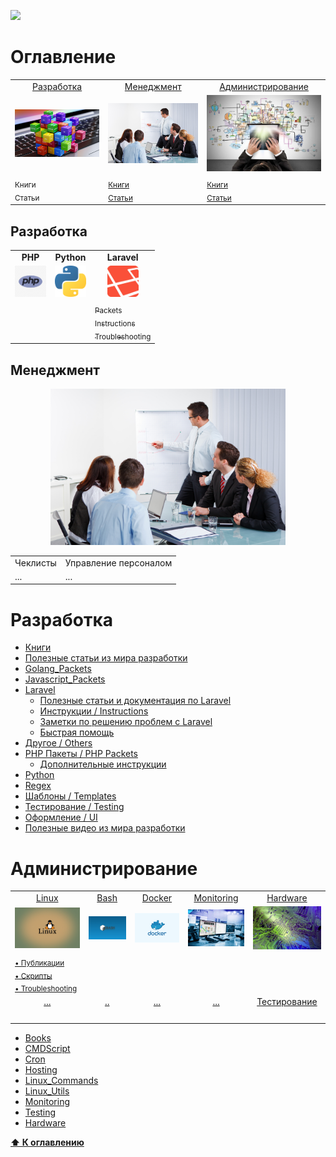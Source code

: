 ![](https://github.styleci.io/repos/7548986/shield?style=plastic)

# Оглавление
<table>
    <tr>
        <td align="center">
            <a href="#разработка">Разработка</a>
        </td>
        <td align="center">
            <a href="#менеджмент">Менеджмент</a>
        </td>
        <td align="center">
            <a href="#администрирование">Администрирование</a>
        </td>
    </tr>
    <tr>
        <td align="center">
            <a href="programming"><img src="images/programming.jpg" width=300px;></a>
        </td>
        <td align="center">
            <a href="#management"><img src="images/management.jpg" width=300px;></a>
        </td>
        <td align="center">
            <a href="#administration"><img src="images/administration.jpg" width=300px;></a>
        </td> 
    </tr>
    <tr>
        <td>
            <sub>Книги</sub><br/>
            <sub>Статьи</sub>
        </td>
        <td>
            <sub><a href="/Management/Books/README.md">Книги</a></sub><br/>
            <sub><a href="/Management/Posts/README.md">Статьи</a></sub>
        </td>
        <td>
            <sub><a href="/Management/Books/README.md">Книги</a></sub><br/>
            <sub><a href="/Management/Posts/README.md">Статьи</a></sub>
        </td> 
    </tr>
</table>

## Разработка

<table>
    <tr>
        <td align="center">
            <b>PHP</b>
        </td>
        <td align="center">
            <b>Python</b>
        </td>
        <td align="center">
            <b>Laravel</b>
        </td>    
    </tr>
    <tr>
        <td align="center">
            <img src="images/php.jpg" width="50">
        </td>
        <td align="center">
            <img src="images/python.png" width="50">
        </td>
        <td align="center">
                <img src="images/laravel.jpg" width="50">
        </td>
    </tr>
    <tr>
        <td>
        </td>
        <td>
        </td>
        <td>
            <a href=""><sub>Packets</sub></a><br/>
            <a href=""><sub>Instructions</sub></a><br/>
            <a href=""><sub>Troubleshooting</sub></a>
        </td>
    </tr>
</table>


## Менеджмент
<p align="center">
    <img src="images/management.jpg" height=250px;>
</p>

<table>
    <tr>
        <td align="center">
            Чеклисты
        </td>
        <td align="center">
            Управление персоналом
        </td>
    </tr>
    <tr>
        <td>
            ...
        </td>
        <td>
            ...
        </td>
    </tr>
</table>


# Разработка

* [Книги](Development/Books)
* [Полезные статьи из мира разработки](Development/Docs)
* [Golang_Packets](Javascript_Packets/Golang_Packets)
* [Javascript_Packets](Development/Javascript_Packets)
* [Laravel](Development/Laravel)
    * [Полезные статьи и документация по Laravel](/Development/Laravel/Documentation)
    * [Инструкции / Instructions](/Development/Laravel/Instructions)
    * [Заметки по решению проблем с Laravel](/Development/Laravel/Troubleshooting)
    * [Быстрая помощь](/Development/Laravel/QuickHelp)
* [Другое / Others](Development/Others)
* [PHP Пакеты / PHP Packets](/Development/PHP_Packets)
    - [Дополнительные инструкции](/Development/PHP_Packets/Instructions)
* [Python](Development/Python)
* [Regex](Development/Regex)
* [Шаблоны / Templates](Development/Templates)
* [Тестирование / Testing](Development/Testing)
* [Оформление / UI](Development/UI)
* [Полезные видео из мира разработки](Development/Videos)

# Администрирование

<table>
    <tr>
        <td align="center">
            <a href="/DevOps/Bash/">Linux</a><br/>
        </td>
        <td align="center">
            <a href="/DevOps/Bash/">Bash</a><br/>
        </td>
        <td align="center">
            <a href="/Management/Posts/README.md">Docker</a><br/>
        </td>
        <td align="center">
            <a href="/Management/Posts/README.md">Monitoring</a>
        </td>
        <td align="center">
            <a href="/Management/Posts/README.md">Hardware</a>
        </td>
    </tr>
    <tr>
        <td align="center">
            <img src="images/linux.jpg" width="150">
        </td>
        <td align="center">
            <img src="images/bash.jpg" width="150">
        </td>
        <td align="center">
            <img src="images/docker.jpg" width="150">
        </td>
        <td align="center">
            <img src="images/monitoring.jpg" width="150">
        </td>
        <td align="center">
            <img src="images/hardware.jpg" width="150">
        </td>
    </tr>
    <tr>
        <td>
            <sub><a href="/DevOps/Bash/Posts/README.md">&bull; Публикации</a></sub><br/>
            <sub><a href="/DevOps/Bash/Scripts/..">&bull; Скрипты</a></sub><br/>
            <sub><a href="/DevOps/Bash/Torubleshooting/">&bull; Troubleshooting</a></sub>
        </td>
    </tr>
    <tr>
        <td align="center">
            <a href="#">...</a><br/>
        </td>
        <td align="center">
            <a href="#">..</a><br/>
        </td>
        <td align="center">
            <a href="#">...</a><br/>
        </td>
        <td align="center">
            <a href="#">...</a>
        </td>
        <td align="center">
            <a href="/DevOps/Testing/README.md">Тестирование</a>
        </td>
    </tr>
    <tr>
        <td align="center">
            <img src="" width="150">
        </td>
        <td align="center">
            <img src="" width="150">
        </td>
        <td align="center">
            <img src="" width="150">
        </td>
        <td align="center">
            <img src="" width="150">
        </td>
        <td align="center">
            <img src="" width="150">
        </td>
    </tr>
</table>

    
* [Books](DevOps/Books)
* [CMDScript](DevOps/CMDScript)
* [Cron](DevOps/Cron)
* [Hosting](DevOps/Hosting)
* [Linux_Commands](DevOps/Linux_Commands)
* [Linux_Utils](DevOps/Linux_Utils)
* [Monitoring](DevOps/Monitoring)
* [Testing](DevOps/Testing)
* [Hardware](Hardware)

**[⬆ К оглавлению](#Оглавление)**